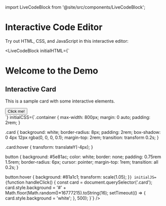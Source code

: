 import LiveCodeBlock from '@site/src/components/LiveCodeBlock';

# Interactive Code Editor

Try out HTML, CSS, and JavaScript in this interactive editor:

<LiveCodeBlock
initialHTML={`<!DOCTYPE html>

<html>
<head>
    <title>Interactive Demo</title>
</head>
<body>
    <div class="container">
        <h1>Welcome to the Demo</h1>
        <div class="card">
            <h2>Interactive Card</h2>
            <p>This is a sample card with some interactive elements.</p>
            <button onclick="handleClick()">Click me!</button>
        </div>
    </div>
</body>
</html>`}
initialCSS={`.container {
    max-width: 800px;
    margin: 0 auto;
    padding: 2rem;
}

.card {
background: white;
border-radius: 8px;
padding: 2rem;
box-shadow: 0 4px 12px rgba(0, 0, 0, 0.1);
margin-top: 2rem;
transition: transform 0.2s;
}

.card:hover {
transform: translateY(-4px);
}

button {
background: #5e81ac;
color: white;
border: none;
padding: 0.75rem 1.5rem;
border-radius: 6px;
cursor: pointer;
margin-top: 1rem;
transition: all 0.2s;
}

button:hover {
background: #81a1c1;
transform: scale(1.05);
}`}
initialJS={`function handleClick() {
const card = document.querySelector('.card');
card.style.background = '#' + Math.floor(Math.random()\*16777215).toString(16);
setTimeout(() => {
card.style.background = 'white';
}, 500);
}`} />
